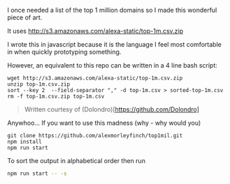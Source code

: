 I once needed a list of the top 1 million domains so I made this wonderful piece of art.

It uses http://s3.amazonaws.com/alexa-static/top-1m.csv.zip

I wrote this in javascript because it is the language I feel most comfortable in when quickly prototyping something.

However, an equivalent to this repo can be written in a 4 line bash script:

```
wget http://s3.amazonaws.com/alexa-static/top-1m.csv.zip
unzip top-1m.csv.zip
sort --key 2  --field-separator "," -d top-1m.csv > sorted-top-1m.csv
rm -f top-1m.csv.zip top-1m.csv
```

> Written courtesy of (Dolondro)[https://github.com/Dolondro]

Anywhoo... If you want to use this madness (why - why would you)

```
git clone https://github.com/alexmorleyfinch/top1mil.git
npm install
npm run start
```

To sort the output in alphabetical order then run

```bash
npm run start -- -s
```
